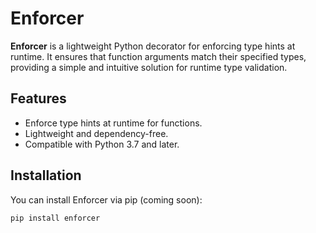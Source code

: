 # Enforcer

**Enforcer** is a lightweight Python decorator for enforcing type hints at runtime. It ensures that function arguments match their specified types, providing a simple and intuitive solution for runtime type validation.

## Features
- Enforce type hints at runtime for functions.
- Lightweight and dependency-free.
- Compatible with Python 3.7 and later.

## Installation
You can install Enforcer via pip (coming soon):
```bash
pip install enforcer
